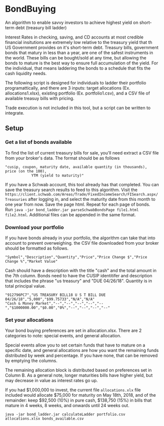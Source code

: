 # BondBuying
An algorithm to enable savvy investors to achieve highest yield on short-term debt (treasury bill ladder)

Interest Rates in checking, saving, and CD accounts at most credible financial insitutions are extremely low relative to the treasury yield that th US Government provides on it's short-term debt. Treasury bills, government bonds that matury in less than a year, are one of the safest instruments in the world. These bills can be bought/sold at any time, but allowing the bonds to mature is the best way to ensure full accumulation of the yield. For the individual, that means laddering the bonds to a schedule that fits the cash liquidity needs.

The following script is designed for individuals to ladder their portfolio programattically, and there are 3 inputs: target allocations (Ex. allocations1.xlsx), existing portfolio (Ex. portfolio1.csv), and a CSV file of available treasuy bills with pricing. 

Trade execution is not included in this tool, but a script can be written to integrate. 

## Setup

### Get a list of bonds available

To find the list of current treasury bills for sale, you'll need extract a CSV file from your broker's data. The format should be as follows

    "cusip, coupon, maturity date, available quantity (in thousands), price (on the 100),
                YTM (yield to maturity)"

If you have a Schwab account, this tool already has that completed. You can save the treasury search results to feed to this algorithm. Visit the `https://client.schwab.com/Areas/Trade/FixedIncomeSearch/FISearch.aspx/Treasuries` after logging in, and select the maturity date from this month to one year from now. Save the page html. Repeat for each page of bonds. Run `java -jar bond_ladder.jar parseSchwabBondsPage file1.html file2.html`. Additional files can be appended in the same format. 

### Download your portfolio

If you have bonds already in your portfolio, the algorithm can take that into account to prevent overweighing. the CSV file downloaded from your broker should be formatted as follows. 

    "Symbol","Description","Quantity","Price","Price Change $","Price Change %","Market Value" 

Cash should have a description with the title "cash" and the total amount in the 7th column. Bonds need to have the CUSIP identitifer and description that includes the phrase "us treasury" and "DUE 04/26/18". Quantity is in total principal value.

    "912796PC7","US TREASURY BILL18 U S T BILL DUE 04/26/18","5,000","$99.75733","N/A","N/A"
    "Cash & Money Market","--","--","--","--","--","$1000000.00","$0.00","0%","--","--","--","--"

### Set your allocations

Your bond buying preferences are set in allocation.xlsx. There are 2 categories to note: special events, and general allocation.

Special events allow you to set certain funds that have to mature on a specific date, and general allocations are how you want the remaining funds distributed by week and percentage. If you have none, that can be removed by emptying the columns.

The remaining allocation block is distributed based on preferences set in Column B. As a general note, longer maturities bills have higher yield, but may decrease in value as interest rates go up.

If you had $1,000,000 to invest, the current file `allocations.xlx` file included would allocate $75,000 for maturity on May 18th, 2018, and of the remainder: keep $92,500 (10%) in pure cash, $138,750 (15%) in bills that mature in 4 weeks, 8 weeks, and onwards until 24 weeks out. 

`java -jar bond_ladder.jar calculateLadder portfolio.csv allocations.xlsx bonds_available.csv`
